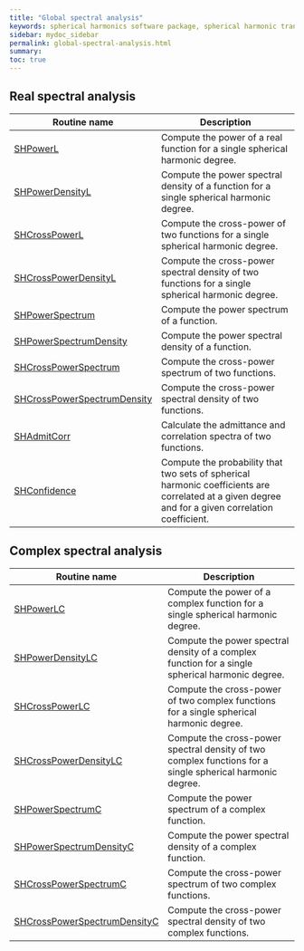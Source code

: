 ```yaml
---
title: "Global spectral analysis"
keywords: spherical harmonics software package, spherical harmonic transform, legendre functions, multitaper spectral analysis, fortran, Python, gravity, magnetic field
sidebar: mydoc_sidebar
permalink: global-spectral-analysis.html
summary: 
toc: true
---
```


<style>
table:nth-of-type(n) {
    display:table;
    width:100%;
}
table:nth-of-type(n) th:nth-of-type(2) {
    width:65%;
}
</style>

## Real spectral analysis

| Routine name | Description |
| ------------ | ----------- |
| [SHPowerL](SHPowerL) | Compute the power of a real function for a single spherical harmonic degree. |
| [SHPowerDensityL](shpowerdensityl.html) | Compute the power spectral density of a function for a single spherical harmonic degree. |
| [SHCrossPowerL](shcrosspowerl.html) | Compute the cross-power of two functions for a single spherical harmonic degree. |
| [SHCrossPowerDensityL](shcrosspowerdensityl.html) | Compute the cross-power spectral density of two functions for a single spherical harmonic degree. |
| [SHPowerSpectrum](shpowerspectrum.html) | Compute the power spectrum of a function. |
| [SHPowerSpectrumDensity](shpowerspectrumdensity.html) | Compute the power spectral density of a function. |
| [SHCrossPowerSpectrum](shcrosspowerspectrum.html) | Compute the cross-power spectrum of two functions. |
| [SHCrossPowerSpectrumDensity](shcrosspowerspectrumdensity.html) | Compute the cross-power spectral density of two functions. |
| [SHAdmitCorr](shadmitcorr.html) | Calculate the admittance and correlation spectra of two functions. |
| [SHConfidence](shconfidence.html) | Compute the probability that two sets of spherical harmonic coefficients are correlated at a given degree and for a given correlation coefficient. |

## Complex spectral analysis

| Routine name | Description |
| ------------ | ----------- |
| [SHPowerLC](shpowerlc.html) | Compute the power of a complex function for a single spherical harmonic degree. |
| [SHPowerDensityLC](shpowerdensitylc.html) | Compute the power spectral density of a complex function for a single spherical harmonic degree. |
| [SHCrossPowerLC](shcrosspowerlc.html) | Compute the cross-power of two complex functions for a single spherical harmonic degree. |
| [SHCrossPowerDensityLC](shcrosspowerdensitylc.html) | Compute the cross-power spectral density of two complex functions for a single spherical harmonic degree. |
| [SHPowerSpectrumC](shpowerspectrumc.html) | Compute the power spectrum of a complex function. |
| [SHPowerSpectrumDensityC](shpowerspectrumdensityc.html) | Compute the power spectral density of a complex function. |
| [SHCrossPowerSpectrumC](shcrosspowerspectrumc.html) | Compute the cross-power spectrum of two complex functions. |
| [SHCrossPowerSpectrumDensityC](shcrosspowerspectrumdensityc.html) | Compute the cross-power spectral density of two complex functions. |

